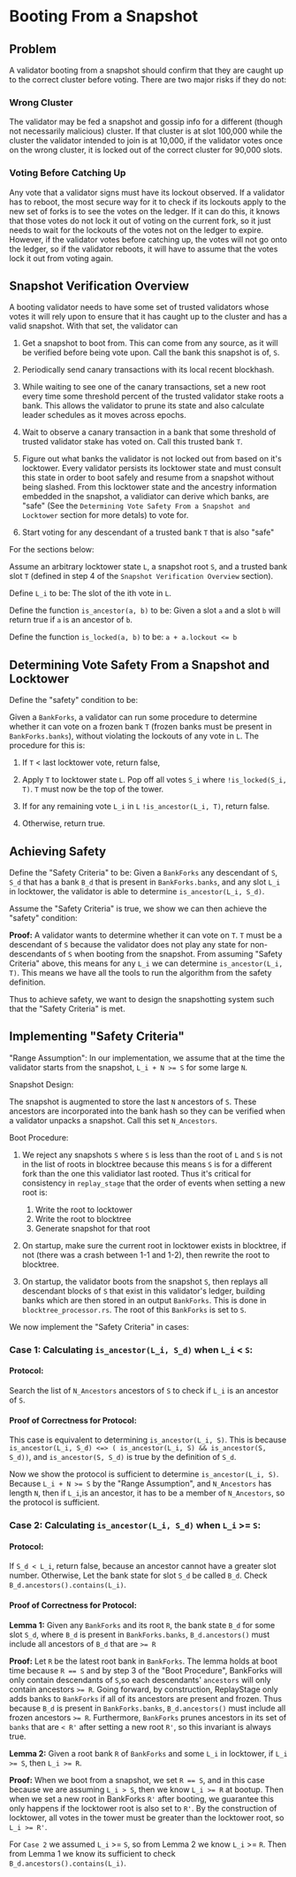 # Booting From a Snapshot

## Problem

A validator booting from a snapshot should confirm that they are caught up to the correct cluster before voting. There are two major risks if they do not:

### Wrong Cluster

The validator may be fed a snapshot and gossip info for a different (though not necessarily malicious) cluster. If that cluster is at slot 100,000 while the cluster the validator intended to join is at 10,000, if the validator votes once on the wrong cluster, it is locked out of the correct cluster for 90,000 slots.

### Voting Before Catching Up

Any vote that a validator signs must have its lockout observed. If a validator has to reboot, the most secure way for it to check if its lockouts apply to the new set of forks is to see the votes on the ledger. If it can do this, it knows that those votes do not lock it out of voting on the current fork, so it just needs to wait for the lockouts of the votes not on the ledger to expire. However, if the validator votes before catching up, the votes will not go onto the ledger, so if the validator reboots, it will have to assume that the votes lock it out from voting again.

## Snapshot Verification Overview

A booting validator needs to have some set of trusted validators whose votes it will rely upon to ensure that it has caught up to the cluster and has a valid snapshot. With that set, the validator can

1) Get a snapshot to boot from. This can come from any source, as it will be verified before being vote upon. Call the bank this snapshot is of, `S`.

2) Periodically send canary transactions with its local recent blockhash.

3) While waiting to see one of the canary transactions, set a new root every time some threshold percent of the trusted validator stake roots a bank. This allows the validator to prune its state and also calculate leader schedules as it moves across epochs.

4) Wait to observe a canary transaction in a bank that some threshold of trusted validator stake has voted on. Call this trusted bank `T`.

5) Figure out what banks the validator is not locked out from based on it's locktower. Every validator persists its locktower state and must consult this state in order to boot safely and resume from a snapshot without being slashed. From this locktower state and the ancestry information embedded in the snapshot, a validiator can derive which banks, are "safe"
(See the `Determining Vote Safety From a Snapshot and Locktower` section for more detals) to vote for.

6) Start voting for any descendant of a trusted bank `T` that is also "safe"


For the sections below:

Assume an arbitrary locktower state `L`, a snapshot root `S`, and a trusted bank slot `T` (defined in step 4 of the `Snapshot Verification Overview` section).

Define `L_i` to be: The slot of the ith vote in `L`.

Define the function `is_ancestor(a, b)` to be: Given a slot `a` and a slot `b` will return true if `a` is an ancestor of `b`.

Define the function `is_locked(a, b)` to be: `a + a.lockout <= b`

## Determining Vote Safety From a Snapshot and Locktower

Define the "safety" condition to be: 

Given a `BankForks`, a validator can run some procedure to determine whether it can vote on a frozen bank `T` (frozen banks must be present in `BankForks.banks`), without violating the lockouts of any vote in `L`. The procedure for this is:

1) If `T` < last locktower vote, return false,

2) Apply `T` to locktower state `L`. Pop off all votes `S_i` where `!is_locked(S_i, T)`. `T` must now be the top of the tower.

3) If for any remaining vote `L_i` in `L` `!is_ancestor(L_i, T)`, return false.

4) Otherwise, return true.

## Achieving Safety

Define the "Safety Criteria" to be: Given a `BankForks` any descendant of `S`, `S_d` that has a bank `B_d`  that is present in `BankForks.banks`, and any slot `L_i` in locktower, the validator is able to determine `is_ancestor(L_i, S_d)`.

Assume the "Safety Criteria" is true, we show we can then achieve the "safety" condition:

**Proof:** 
A validator wants to determine whether it can vote on `T`. `T` must be a descendant of `S` because the validator does not play any state for non-descendants of `S` when booting from the snapshot. From assuming "Safety Criteria" above, this means for any `L_i` we can determine `is_ancestor(L_i, T)`. This means we have all the tools to run the algorithm from the safety definition.

Thus to achieve safety, we want to design the snapshotting system such that the "Safety Criteria" is met.

## Implementing "Safety Criteria"

"Range Assumption": In our implementation, we assume that at the time the validator starts from the snapshot, `L_i + N >= S` for some large `N`. 

Snapshot Design:

The snapshot is augmented to store the last `N` ancestors of `S`. These ancestors are  incorporated into the bank hash so they can be verified when a validator unpacks a snapshot. Call this set `N_Ancestors`.

Boot Procedure: 

1) We reject any snapshots `S` where `S` is less than the root of `L` and `S` is not in the list of roots in blocktree because this means `S` is for a different fork than the one this validiator last rooted. Thus it's critical for consistency in `replay_stage` that the order of events when setting a new root is:

    1. Write the root to locktower
    2. Write the root to blocktree
    3. Generate snapshot for that root

2) On startup, make sure the current root in locktower exists in blocktree, if not (there was a crash between 1-1 and 1-2), then rewrite the root to blocktree.

3) On startup, the validator boots from the snapshot `S`, then replays all descendant blocks of `S` that exist in this validator's ledger, building banks which are then stored in an output `BankForks`. This is done in `blocktree_processor.rs`. The root of this `BankForks` is set to `S`.


We now implement the "Safety Criteria" in cases:

### Case 1: Calculating `is_ancestor(L_i, S_d)` when `L_i` < `S`:

#### Protocol:

Search the list of `N_Ancestors` ancestors of `S` to check if `L_i` is an ancestor of `S`.

#### Proof of Correctness for Protocol:
This case is equivalent to determining `is_ancestor(L_i, S)`. This is because `is_ancestor(L_i, S_d) <=> ( is_ancestor(L_i, S) && is_ancestor(S, S_d))`, and `is_ancestor(S, S_d)` is true by the definition of `S_d`.

Now we show the protocol  is sufficient to determine `is_ancestor(L_i, S)`. Because `L_i + N >= S` by the "Range Assumption", and `N_Ancestors` has length `N`, then if `L_i`,is an ancestor, it has to be a member of `N_Ancestors`, so the protocol is sufficient.


### Case 2: Calculating `is_ancestor(L_i, S_d)` when `L_i` >= `S`:

#### Protocol: 

If `S_d < L_i`, return false, because an ancestor cannot have a greater slot number. Otherwise,
Let the bank state for slot `S_d` be called `B_d`. Check `B_d.ancestors().contains(L_i)`.

#### Proof of Correctness for Protocol:

**Lemma 1:** Given any `BankForks` and its root `R`, the bank state `B_d` for some slot `S_d`, where `B_d` is present in `BankForks.banks`, `B_d.ancestors()` must include all ancestors of `B_d` that are `>= R`

**Proof:** Let `R` be the latest root bank in `BankForks`. The lemma holds at boot time because    `R == S` and by step 3 of the "Boot Procedure", BankForks will only contain descendants of `S`,so each descendants' `ancestors` will only contain ancestors `>= R`. 
Going forward, by construction, ReplayStage only adds banks to `BankForks` if all of its ancestors are present and frozen. Thus because `B_d` is present in `BankForks.banks`, `B_d.ancestors()` must include all frozen ancestors `>= R`. Furthermore, `BankForks` prunes ancestors in its set of `banks` that are `< R'` after setting a new root `R'`, so this invariant is always true.

**Lemma 2:** Given a root bank `R` of `BankForks` and some `L_i` in locktower, if `L_i >= S`, then `L_i >= R`.

**Proof:** When we boot from a snapshot, we set `R == S`, and in this case because we are assuming `L_i > S`, then we know `L_i >= R` at bootup. Then when we set a new root in BankForks `R'` after booting, we guarantee this only happens if the locktower root is also set to `R'`. By the construction of locktower, all votes in the tower must be greater than the locktower root, so `L_i >= R'`. 

For `Case 2` we assumed `L_i` >= `S`, so from Lemma 2 we know `L_i` >= `R`. Then from Lemma 1 we know its sufficient to check `B_d.ancestors().contains(L_i)`.







